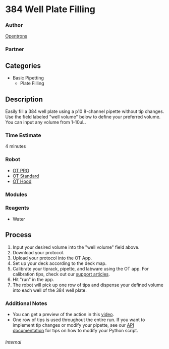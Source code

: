 # 384 Well Plate Filling

### Author
[Opentrons](https://opentrons.com/)

### Partner

## Categories
* Basic Pipetting
	* Plate Filling

## Description
Easily fill a 384 well plate using a p10 8-channel pipette without tip changes. Use the field labeled "well volume" below to define your preferred volume. You can input any volume from 1-10uL.

### Time Estimate
4 minutes

### Robot
* [OT PRO](https://opentrons.com/ot-one-pro)
* [OT Standard](https://opentrons.com/ot-one-standard)  
* [OT Hood](https://opentrons.com/ot-one-hood) 

### Modules

### Reagents
* Water

## Process
1) Input your desired volume into the "well volume" field above.
2) Download your protocol.
3) Upload your protocol into the OT App.
4) Set up your deck according to the deck map.
5) Calibrate your tiprack, pipette, and labware using the OT app. For calibration tips, check out our [support articles](https://support.opentrons.com/getting-started/software-setup/calibrating-the-pipettes).
6) Hit "run" in the app.
7) The robot will pick up one row of tips and dispense your defined volume into each well of the 384 well plate.

### Additional Notes
* You can get a preview of the action in this [video](https://www.youtube.com/watch?v=AWKfpK9rmuo).
* One row of tips is used throughout the entire run. If you want to implement tip changes or modify your pipette, see our [API documentation](https://docs.opentrons.com) for tips on how to modify your Python script.



###### Internal
